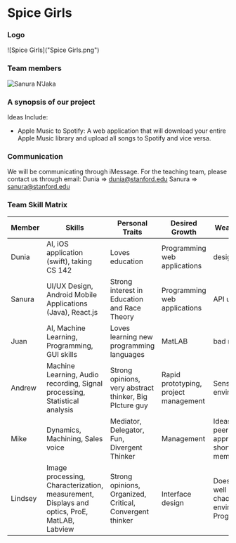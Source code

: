 # Spice Girls 

### Logo

![Spice Girls]("Spice Girls.png")

### Team members

![Sanura N'Jaka]("Sanura.jpeg")

### A synopsis of our project

Ideas Include:

- Apple Music to Spotify: A web application that will download your entire Apple Music library and upload all songs to Spotify and vice versa.

### Communication
We will be communicating through iMessage. For the teaching team, please contact us through email: 
Dunia => dunia@stanford.edu
Sanura => sanura@stanford.edu

### Team Skill Matrix

Member | Skills | Personal Traits | Desired Growth | Weaknesses
--- | --- | --- | --- | ---
Dunia | AI, iOS application (swift), taking CS 142 | Loves education | Programming web applications | design
Sanura | UI/UX Design, Android Mobile Applications (Java), React.js | Strong interest in Education and Race Theory | Programming web applications | API usage
Juan | AI, Machine Learning, Programming, GUI skills | Loves learning new programming languages | MatLAB | bad memory
Andrew | Machine Learning, Audio recording, Signal processing, Statistical analysis | Strong opinions, very abstract thinker, Big PIcture guy | Rapid prototyping, project management | Sensitive to environments
Mike | Dynamics, Machining, Sales voice | Mediator, Delegator, Fun, Divergent Thinker | Management | Ideas require peer approval, short term memory
Lindsey | Image processing, Characterization, measurement, Displays and optics, ProE, MatLAB, Labview | Strong opinions, Organized, Critical, Convergent thinker | Interface design | Does not do well in chaotic environments, Programming
